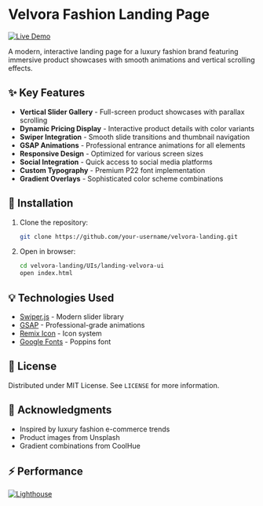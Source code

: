 # Velvora Fashion Landing Page

[![Live Demo](https://img.shields.io/badge/Demo-Live%20Site-green?style=for-the-badge&logo=vercel)](https://ketan1406.github.io/landing-velvora-ui/)

A modern, interactive landing page for a luxury fashion brand featuring immersive product showcases with smooth animations and vertical scrolling effects.

## ✨ Key Features

- **Vertical Slider Gallery** - Full-screen product showcases with parallax scrolling
- **Dynamic Pricing Display** - Interactive product details with color variants
- **Swiper Integration** - Smooth slide transitions and thumbnail navigation
- **GSAP Animations** - Professional entrance animations for all elements
- **Responsive Design** - Optimized for various screen sizes
- **Social Integration** - Quick access to social media platforms
- **Custom Typography** - Premium P22 font implementation
- **Gradient Overlays** - Sophisticated color scheme combinations

## 🚀 Installation

1. Clone the repository:

   ```bash
   git clone https://github.com/your-username/velvora-landing.git

   ```

2. Open in browser:
   ```bash
   cd velvora-landing/UIs/landing-velvora-ui
   open index.html
   ```

## 💡 Technologies Used

- [Swiper.js](https://swiperjs.com/) - Modern slider library
- [GSAP](https://gsap.com/) - Professional-grade animations
- [Remix Icon](https://remixicon.com/) - Icon system
- [Google Fonts](https://fonts.google.com/) - Poppins font

## 📜 License

Distributed under MIT License. See `LICENSE` for more information.

## 🙏 Acknowledgments

- Inspired by luxury fashion e-commerce trends
- Product images from Unsplash
- Gradient combinations from CoolHue

## ⚡ Performance

[![Lighthouse](https://img.shields.io/badge/Lighthouse-98-green?logo=lighthouse&style=flat)](https://pagespeed.web.dev/)
